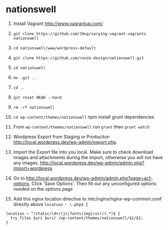 nationswell
===========

1. Install Vagrant
    http://www.vagrantup.com/

2. `git clone https://github.com/10up/varying-vagrant-vagrants nationswell`

3. `cd nationswell/www/wordpress-default`

4. `git clone https://github.com/ronik-design/nationswell.git`

5. `cd nationswell`

6. `mv .git ..`

7. `cd ..`

8. `git reset HEAD --hard`

9. `rm -rf nationswell`

10. `cd wp-content/themes/nationswell` npm install grunt dependencies

11. From `wp-content/themes/nationswell` run `grunt` then `grunt watch`

11. Wordpress Export from Staging or Produciton http://local.wordpress.dev/wp-admin/export.php.

12. Import the Export file into you local. Make sure to check download images and attachments during the import, otherwise you will not have any images. http://local.wordpress.dev/wp-admin/admin.php?import=wordpress

13. Go to http://local.wordpress.dev/wp-admin/admin.php?page=acf-options. Click 'Save Options'. Then fill out any unconfigured options needed on the options page

14. Add this nginx location directive to /etc/nginx/nginx-wp-common.conf directly above `location ~ \.php$ {`

````
location ~ ^/static/\d+/(js|fonts|img|css)/(.*)$ {
  try_files $uri $uri/ /wp-content/themes/nationswell/$1/$2;
}
````

